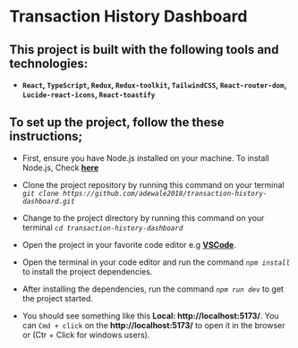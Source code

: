 # Transaction History Dashboard

## This project is built with the following tools and technologies:
- **`React`, `TypeScript`, `Redux`, `Redux-toolkit`, `TailwindCSS`, `React-router-dom`, `Lucide-react-icons`, `React-toastify`**

## To set up the project, follow the these instructions;
- First, ensure you have Node.js installed on your machine. To install Node.js, Check [**here**](https://nodejs.org/en)

- Clone the project repository by running this command on your terminal *`git clone https://github.com/adewale2018/transaction-history-dashboard.git`* 

- Change to the project directory by running this command on your terminal *`cd transaction-history-dashboard`*

- Open the project in your favorite code editor e.g [**VSCode**](https://code.visualstudio.com/download).

- Open the terminal in your code editor and run the command *`npm install`* to install the project dependencies.

- After installing the dependencies, run the command *`npm run dev`* to get the project started.

- You should see something like this **Local:   http://localhost:5173/**. You can `Cmd + click` on the **http://localhost:5173/** to open it in the browser or (Ctr + Click for windows users).

